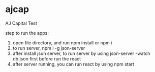 # ajcap
AJ Capital Test


step to run the apps:  
  1. open file directory, and run npm install or npm i
  2. to run server, npm i -g json-server 
  3. after install json server, to run server by using json-server -watch db.json first before run the react 
  4. after server running, you can run react by using npm start 
